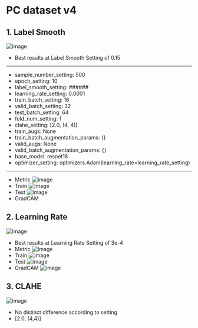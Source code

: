 # PC dataset v4

## 1. Label Smooth
![image](https://github.com/user-attachments/assets/4740eb52-5598-49f0-9902-0285e4d73008)
- Best results at Label Smooth Setting of 0.15
---
- sample_number_setting: 500
- epoch_setting: 10
- label_smooth_setting: ######
- learning_rate_setting: 0.0001
- train_batch_setting: 16
- valid_batch_setting: 32
- test_batch_setting: 64
- fold_num_setting: 1
- clahe_setting: [2.0, (4, 4)]
- train_augs: None
- train_batch_augmentation_params: {}
- valid_augs: None
- valid_batch_augmentation_params: {}
- base_model: resnet18
- optimizer_setting: optimizers.Adam(learning_rate=learning_rate_setting)
---
- Metric
![image](https://github.com/user-attachments/assets/5d35c753-72d7-49fb-a187-4c28920b2c9f)
- Train
![image](https://github.com/user-attachments/assets/48243f5d-2f13-4f72-a0e2-572b3213a5ba)
- Test
![image](https://github.com/user-attachments/assets/56da8d3d-6306-4bde-af9c-1f911a44159f)
- GradCAM


## 2. Learning Rate
![image](https://github.com/user-attachments/assets/01b06145-0b07-447e-97f4-b6dc3d6ecd6d)
- Best results at Learning Rate Setting of 3e-4
- Metric
![image](https://github.com/user-attachments/assets/f3074b1f-d723-4ff1-9a50-0be98fe9a730)
- Train
![image](https://github.com/user-attachments/assets/8d6b848e-b86b-4d77-81bc-d3a7512e0695)  
- Test
![image](https://github.com/user-attachments/assets/70907634-d232-4989-8d0e-103c66990563)
- GradCAM
![image](https://github.com/user-attachments/assets/133fb62f-7916-4d3a-9461-8f1e44043e88)


## 3. CLAHE
![image](https://github.com/user-attachments/assets/3cdbd0ea-2c60-480d-b1e7-f3ce69629e28)
- No distinct difference according to setting
- [2.0, (4,4)]
